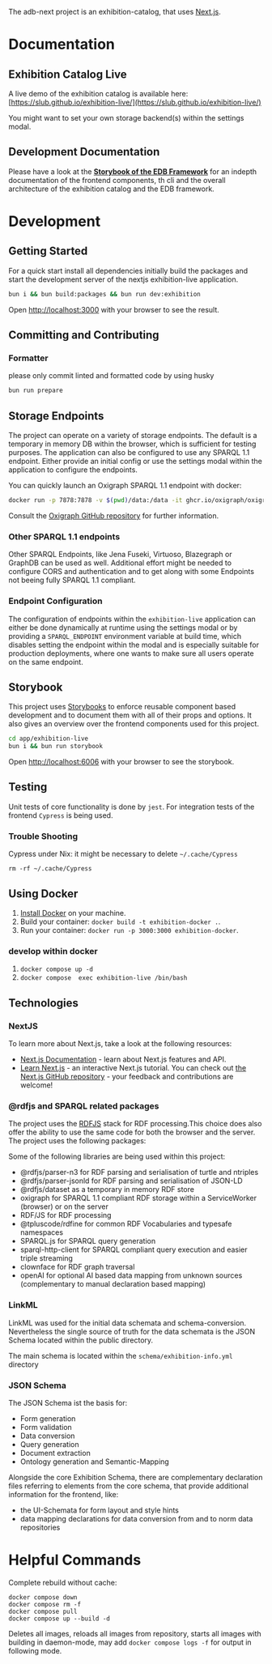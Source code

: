 The adb-next project is an exhibition-catalog, that uses [Next.js](https://nextjs.org/).

# Documentation

## Exhibition Catalog Live

A live demo of the exhibition catalog is available here: [https://slub.github.io/exhibition-live/](https://slub.github.io/exhibition-live/)

You might want to set your own storage backend(s) within the settings modal.

## Development Documentation

Please have a look at the **[Storybook of the EDB Framework](https://slub.github.io/exhibition-live/storybook/)** for an indepth documentation of the frontend components, th cli
and the overall architecture of the exhibition catalog and the EDB framework.

# Development

## Getting Started

For a quick start install all dependencies initially build the packages and start the development server of the nextjs exhibition-live application.

```bash
bun i && bun build:packages && bun run dev:exhibition
```

Open [http://localhost:3000](http://localhost:3000) with your browser to see the result.

## Committing and Contributing

### Formatter

please only commit linted and formatted code by using husky

```bash
bun run prepare
```

## Storage Endpoints

The project can operate on a variety of storage endpoints. The default is a temporary in memory DB within the browser,
which is sufficient for testing purposes. The application can also be configured to use any SPARQL 1.1 endpoint.
Either provide an initial config or use the settings modal within the application to configure the endpoints.

You can quickly launch an Oxigraph SPARQL 1.1 endpoint with docker:

```bash
docker run -p 7878:7878 -v $(pwd)/data:/data -it ghcr.io/oxigraph/oxigraph:latest
```

Consult the [Oxigraph GitHub repository](https://github.com/oxigraph/oxigraph) for further information.

### Other SPARQL 1.1 endpoints

Other SPARQL Endpoints, like Jena Fuseki, Virtuoso, Blazegraph or GraphDB can be used as well.
Additional effort might be needed to configure CORS and authentication and to get along with some
Endpoints not beeing fully SPARQL 1.1 compliant.

### Endpoint Configuration

The configuration of endpoints within the `exhibition-live` application can either be done dynamically at runtime using
the settings modal or by providing a `SPARQL_ENDPOINT` environment variable at build time, which disables setting the endpoint
within the modal and is especially suitable for production deployments, where one wants to make sure all users operate on the same endpoint.

## Storybook

This project uses [Storybooks](https://storybook.js.org/) to enforce reusable component based development and to document them with
all of their props and options. It also gives an overview over the frontend components used for this project.

```bash
cd app/exhibition-live
bun i && bun run storybook
```

Open [http://localhost:6006](http://localhost:6006) with your browser to see the storybook.

## Testing

Unit tests of core functionality is done by `jest`. For integration tests of the frontend `Cypress` is being used.

### Trouble Shooting

Cypress under Nix:
it might be necessary to delete `~/.cache/Cypress`

```
rm -rf ~/.cache/Cypress
```

## Using Docker

1. [Install Docker](https://docs.docker.com/get-docker/) on your machine.
1. Build your container: `docker build -t exhibition-docker .`.
1. Run your container: `docker run -p 3000:3000 exhibition-docker`.

### develop within docker

1. `docker compose up -d`
2. `docker compose  exec exhibition-live /bin/bash`

## Technologies

### NextJS

To learn more about Next.js, take a look at the following resources:

- [Next.js Documentation](https://nextjs.org/docs) - learn about Next.js features and API.
- [Learn Next.js](https://nextjs.org/learn) - an interactive Next.js tutorial.
  You can check out [the Next.js GitHub repository](https://github.com/vercel/next.js/) - your feedback and contributions are welcome!

### @rdfjs and SPARQL related packages

The project uses the [RDFJS](https://rdf.js.org/) stack for RDF processing.This choice does also offer the
ability to use the same code for both the browser and the server. The project uses the following packages:

Some of the following libraries are being used within this project:

- @rdfjs/parser-n3 for RDF parsing and serialisation of turtle and ntriples
- @rdfjs/parser-jsonld for RDF parsing and serialisation of JSON-LD
- @rdfjs/dataset as a temporary in memory RDF store
- oxigraph for SPARQL 1.1 compliant RDF storage within a ServiceWorker (browser) or on the server
- RDF/JS for RDF processing
- @tpluscode/rdfine for common RDF Vocabularies and typesafe namespaces
- SPARQL.js for SPARQL query generation
- sparql-http-client for SPARQL compliant query execution and easier triple streaming
- clownface for RDF graph traversal
- openAI for optional AI based data mapping from unknown sources (complementary to manual declaration based mapping)

### LinkML

LinkML was used for the initial data schemata and schema-conversion. Nevertheless the single source of truth for the data schemata
is the JSON Schema located within the public directory.

The main schema is located within the `schema/exhibition-info.yml` directory

### JSON Schema

The JSON Schema ist the basis for:

- Form generation
- Form validation
- Data conversion
- Query generation
- Document extraction
- Ontology generation and Semantic-Mapping

Alongside the core Exhibition Schema, there are complementary declaration files referring to elements from the core schema,
that provide additional information for the frontend, like:

- the UI-Schemata for form layout and style hints
- data mapping declarations for data conversion from and to norm data repositories

# Helpful Commands

Complete rebuild without cache:

```
docker compose down
docker compose rm -f
docker compose pull
docker compose up --build -d
```

Deletes all images, reloads all images from repository, starts all images with building in daemon-mode, may add `docker compose logs -f` for output in following mode.
